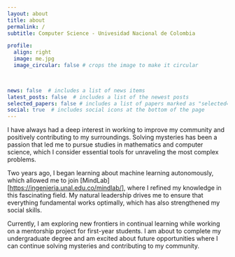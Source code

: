 ```yaml
---
layout: about
title: about
permalink: /
subtitle: Computer Science - Univesidad Nacional de Colombia

profile:
  align: right
  image: me.jpg
  image_circular: false # crops the image to make it circular
  


news: false  # includes a list of news items
latest_posts: false  # includes a list of the newest posts
selected_papers: false # includes a list of papers marked as "selected={true}"
social: true  # includes social icons at the bottom of the page
---
```

I have always had a deep interest in working to improve my community and positively contributing to my surroundings. Solving mysteries has been a passion that led me to pursue studies in mathematics and computer science, which I consider essential tools for unraveling the most complex problems.

Two years ago, I began learning about machine learning autonomously, which allowed me to join [MindLab][https://ingenieria.unal.edu.co/mindlab/], where I refined my knowledge in this fascinating field. My natural leadership drives me to ensure that everything fundamental works optimally, which has also strengthened my social skills.

Currently, I am exploring new frontiers in continual learning while working on a mentorship project for first-year students. I am about to complete my undergraduate degree and am excited about future opportunities where I can continue solving mysteries and contributing to my community.


